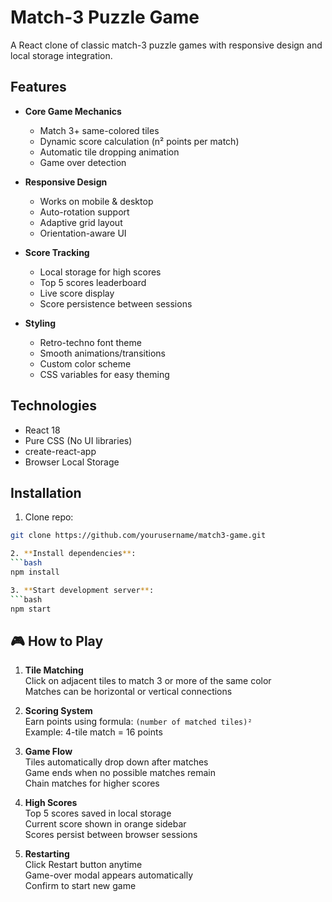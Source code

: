 # Match-3 Puzzle Game

A React clone of classic match-3 puzzle games with responsive design and local storage integration.

## Features

- **Core Game Mechanics**

  - Match 3+ same-colored tiles
  - Dynamic score calculation (n² points per match)
  - Automatic tile dropping animation
  - Game over detection

- **Responsive Design**

  - Works on mobile & desktop
  - Auto-rotation support
  - Adaptive grid layout
  - Orientation-aware UI

- **Score Tracking**

  - Local storage for high scores
  - Top 5 scores leaderboard
  - Live score display
  - Score persistence between sessions

- **Styling**
  - Retro-techno font theme
  - Smooth animations/transitions
  - Custom color scheme
  - CSS variables for easy theming

## Technologies

- React 18
- Pure CSS (No UI libraries)
- create-react-app
- Browser Local Storage

## Installation

1. Clone repo:

````bash
git clone https://github.com/yourusername/match3-game.git

2. **Install dependencies**:
```bash
npm install

3. **Start development server**:
```bash
npm start
````

## 🎮 How to Play

1. **Tile Matching**  
   Click on adjacent tiles to match 3 or more of the same color  
   Matches can be horizontal or vertical connections

2. **Scoring System**  
   Earn points using formula: `(number of matched tiles)²`  
   Example: 4-tile match = 16 points

3. **Game Flow**  
   Tiles automatically drop down after matches  
   Game ends when no possible matches remain  
   Chain matches for higher scores

4. **High Scores**  
   Top 5 scores saved in local storage  
   Current score shown in orange sidebar  
   Scores persist between browser sessions

5. **Restarting**  
   Click Restart button anytime  
   Game-over modal appears automatically  
   Confirm to start new game
